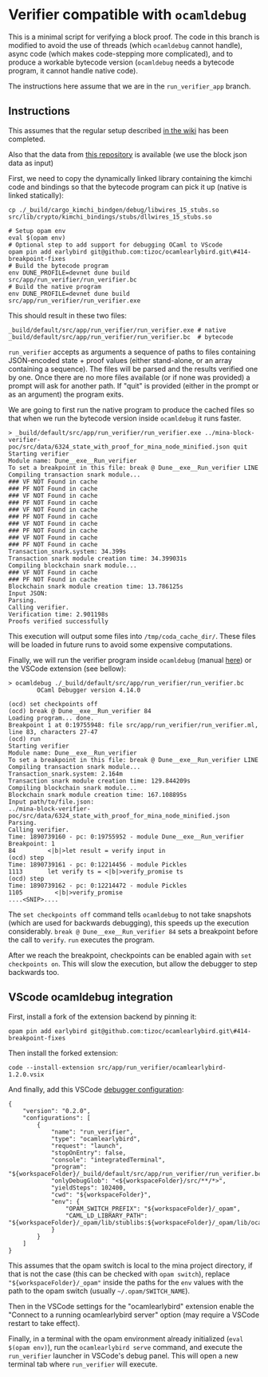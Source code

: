 # Verifier compatible with `ocamldebug`

This is a minimal script for verifying a block proof. The code in this branch is modified to avoid the use of threads (which `ocamldebug` cannot handle), async code (which makes code-stepping more complicated), and to produce a workable bytecode version (`ocamldebug` needs a bytecode program, it cannot handle native code).

The instructions here assume that we are in the `run_verifier_app` branch.

## Instructions

This assumes that the regular setup described [in the wiki](https://github.com/name-placeholder/mina-wiki/tree/master/build_and_run_mina_cli) has been completed.

Also that the data from [this repository](https://github.com/name-placeholder/mina-block-verifier-poc) is available (we use the block json data as input)

First, we need to copy the dynamically linked library containing the kimchi code and bindings so that the bytecode program can pick it up (native is linked statically):

```
cp ./_build/cargo_kimchi_bindgen/debug/libwires_15_stubs.so src/lib/crypto/kimchi_bindings/stubs/dllwires_15_stubs.so
```

```
# Setup opam env
eval $(opam env)
# Optional step to add support for debugging OCaml to VScode
opam pin add earlybird git@github.com:tizoc/ocamlearlybird.git\#414-breakpoint-fixes
# Build the bytecode program
env DUNE_PROFILE=devnet dune build src/app/run_verifier/run_verifier.bc
# Build the native program
env DUNE_PROFILE=devnet dune build src/app/run_verifier/run_verifier.exe
```

This should result in these two files:

```
_build/default/src/app/run_verifier/run_verifier.exe # native
_build/default/src/app/run_verifier/run_verifier.bc  # bytecode
```

`run_verifier` accepts as arguments a sequence of paths to files containing JSON-encoded state + proof values (either stand-alone, or an array containing a sequence). The files will be parsed and the results verified one by one. Once there are no more files available (or if none was provided) a prompt will ask for another path. If "quit" is provided (either in the prompt or as an argument) the program exits.

We are going to first run the native program to produce the cached files so that when we run the bytecode version inside `ocamldebug` it runs faster.

```
> _build/default/src/app/run_verifier/run_verifier.exe ../mina-block-verifier-poc/src/data/6324_state_with_proof_for_mina_node_minified.json quit
Starting verifier
Module name: Dune__exe__Run_verifier
To set a breakpoint in this file: break @ Dune__exe__Run_verifier LINE
Compiling transaction snark module...
### VF NOT Found in cache
### PF NOT Found in cache
### VF NOT Found in cache
### PF NOT Found in cache
### VF NOT Found in cache
### PF NOT Found in cache
### VF NOT Found in cache
### PF NOT Found in cache
### VF NOT Found in cache
### PF NOT Found in cache
Transaction_snark.system: 34.399s
Transaction snark module creation time: 34.399031s
Compiling blockchain snark module...
### VF NOT Found in cache
### PF NOT Found in cache
Blockchain snark module creation time: 13.786125s
Input JSON:
Parsing.
Calling verifier.
Verification time: 2.901198s
Proofs verified successfully
```

This execution will output some files into `/tmp/coda_cache_dir/`. These files will be loaded in future runs to avoid some expensive computations.

Finally, we will run the verifier program inside `ocamldebug` (manual [here](https://v2.ocaml.org/manual/debugger.html)) or the VSCode extension (see bellow):

```
> ocamldebug ./_build/default/src/app/run_verifier/run_verifier.bc
        OCaml Debugger version 4.14.0

(ocd) set checkpoints off
(ocd) break @ Dune__exe__Run_verifier 84
Loading program... done.
Breakpoint 1 at 0:19755948: file src/app/run_verifier/run_verifier.ml, line 83, characters 27-47
(ocd) run
Starting verifier
Module name: Dune__exe__Run_verifier
To set a breakpoint in this file: break @ Dune__exe__Run_verifier LINE
Compiling transaction snark module...
Transaction_snark.system: 2.164m
Transaction snark module creation time: 129.844209s
Compiling blockchain snark module...
Blockchain snark module creation time: 167.108895s
Input path/to/file.json:
../mina-block-verifier-poc/src/data/6324_state_with_proof_for_mina_node_minified.json
Parsing.
Calling verifier.
Time: 1890739160 - pc: 0:19755952 - module Dune__exe__Run_verifier
Breakpoint: 1
84         <|b|>let result = verify input in
(ocd) step
Time: 1890739161 - pc: 0:12214456 - module Pickles
1113       let verify ts = <|b|>verify_promise ts
(ocd) step
Time: 1890739162 - pc: 0:12214472 - module Pickles
1105         <|b|>verify_promise
....<SNIP>....
```

The `set checkpoints off` command tells `ocamldebug` to not take snapshots (which are used for backwards debugging), this speeds up the execution considerably.
`break @ Dune__exe__Run_verifier 84` sets a breakpoint before the call to `verify`.
`run` executes the program.

After we reach the breakpoint, checkpoints can be enabled again with `set checkpoints on`. This will slow the execution, but allow the debugger to step backwards too.

## VScode ocamldebug integration

First, install a fork of the extension backend by pinning it:

```
opam pin add earlybird git@github.com:tizoc/ocamlearlybird.git\#414-breakpoint-fixes
```

Then install the forked extension:

```
code --install-extension src/app/run_verifier/ocamlearlybird-1.2.0.vsix
```

And finally, add this VSCode [debugger configuration](https://code.visualstudio.com/docs/editor/debugging#_launch-configurations):

```
{
    "version": "0.2.0",
    "configurations": [
        {
            "name": "run_verifier",
            "type": "ocamlearlybird",
            "request": "launch",
            "stopOnEntry": false,
            "console": "integratedTerminal",
            "program": "${workspaceFolder}/_build/default/src/app/run_verifier/run_verifier.bc",
            "onlyDebugGlob": "<${workspaceFolder}/src/**/*>",
            "yieldSteps": 102400,
            "cwd": "${workspaceFolder}",
            "env": {
                "OPAM_SWITCH_PREFIX": "${workspaceFolder}/_opam",
                "CAML_LD_LIBRARY_PATH": "${workspaceFolder}/_opam/lib/stublibs:${workspaceFolder}/_opam/lib/ocaml/stublibs:${workspaceFolder}/_opam/lib/ocaml"
            }
        }
    ]
}
```

This assumes that the opam switch is local to the mina project directory, if that is not the case (this can be checked with `opam switch`), replace `"${workspaceFolder}/_opam"` inside the paths for the `env` values with the path to the opam switch (usually `~/.opam/SWITCH_NAME`).

Then in the VSCode settings for the "ocamlearlybird" extension enable the "Connect to a running ocamlearlybird server" option (may require a VSCode restart to take effect).

Finally, in a terminal with the opam environment already initialized (`eval $(opam env)`), run the `ocamlearlybird serve` command, and execute the `run_verifier` launcher in VSCode's debug panel. This will open a new terminal tab where `run_verifier` will execute.
